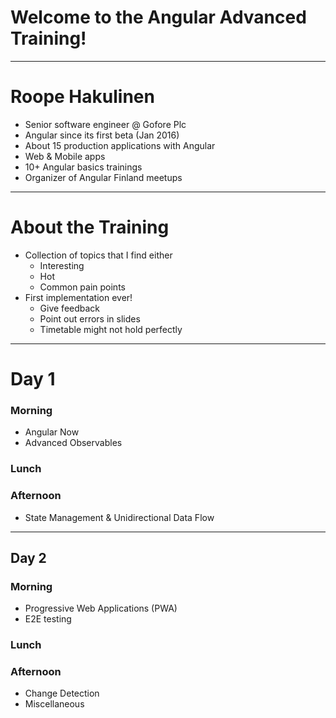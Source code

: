 # Welcome to the Angular Advanced Training!

---

# Roope Hakulinen
- Senior software engineer @ Gofore Plc
- Angular since its first beta (Jan 2016)
- About 15 production applications with Angular
- Web & Mobile apps
- 10+ Angular basics trainings
- Organizer of Angular Finland meetups 

---
# About the Training
- Collection of topics that I find either
    - Interesting
    - Hot
    - Common pain points
- First implementation ever!
    - Give feedback
    - Point out errors in slides
    - Timetable might not hold perfectly

---
# Day 1
### Morning
- Angular Now
- Advanced Observables

### Lunch

### Afternoon
- State Management & Unidirectional Data Flow

---
## Day 2
### Morning
- Progressive Web Applications (PWA)
- E2E testing

### Lunch

### Afternoon
- Change Detection
- Miscellaneous